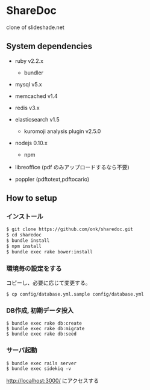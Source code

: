 ShareDoc
================================

clone of slideshade.net

System dependencies
--------------------------------

* ruby v2.2.x
    * bundler
* mysql v5.x
* memcached v1.4
* redis v3.x
* elasticsearch v1.5
    * kuromoji analysis plugin v2.5.0
* nodejs 0.10.x
    * npm

* libreoffice (pdf のみアップロードするなら不要)
* poppler (pdftotext,pdftocario)

How to setup
--------------------------------

### インストール

```sh
$ git clone https://github.com/onk/sharedoc.git
$ cd sharedoc
$ bundle install
$ npm install
$ bundle exec rake bower:install
```

### 環境毎の設定をする

コピーし、必要に応じて変更する。

```
$ cp config/database.yml.sample config/database.yml
```

### DB作成, 初期データ投入

```
$ bundle exec rake db:create
$ bundle exec rake db:migrate
$ bundle exec rake db:seed
```

### サーバ起動

```
$ bundle exec rails server
$ bundle exec sidekiq -v
```

[http://localhost:3000/](http://localhost:3000/) にアクセスする
